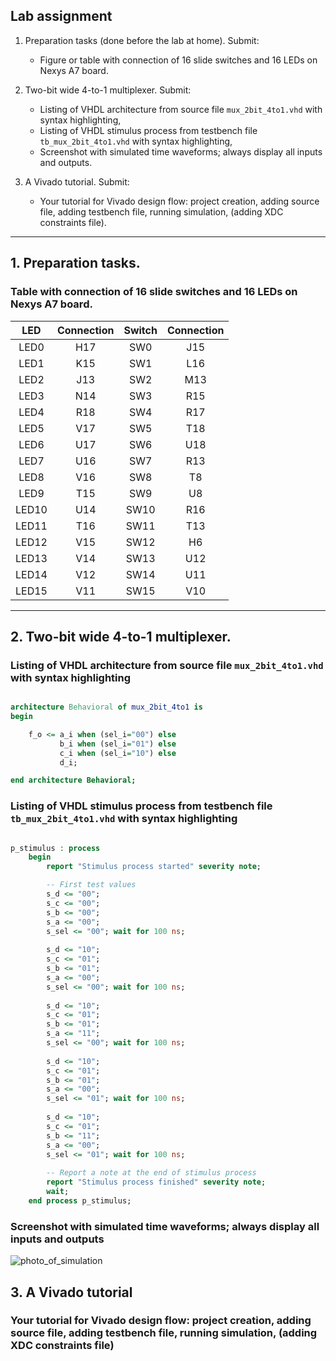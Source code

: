 ## Lab assignment

1. Preparation tasks (done before the lab at home). Submit:
    * Figure or table with connection of 16 slide switches and 16 LEDs on Nexys A7 board.

2. Two-bit wide 4-to-1 multiplexer. Submit:
    * Listing of VHDL architecture from source file `mux_2bit_4to1.vhd` with syntax highlighting,
    * Listing of VHDL stimulus process from testbench file `tb_mux_2bit_4to1.vhd` with syntax highlighting,
    * Screenshot with simulated time waveforms; always display all inputs and outputs.

3. A Vivado tutorial. Submit:
    * Your tutorial for Vivado design flow: project creation, adding source file, adding testbench file, running simulation, (adding XDC constraints file).

------------------------------------------------------------------------

## 1. Preparation tasks.
### Table with connection of 16 slide switches and 16 LEDs on Nexys A7 board.

| **LED** | **Connection** | **Switch** | **Connection** | 
| :-: | :-: | :-: | :-: |
| LED0 | H17 | SW0 | J15 |
| LED1 | K15 | SW1 | L16 |
| LED2 | J13 | SW2 | M13 |
| LED3 | N14 | SW3 | R15 |
| LED4 | R18 | SW4 | R17 |
| LED5 | V17 | SW5 | T18 |
| LED6 | U17 | SW6 | U18 |
| LED7 | U16 | SW7 | R13 |
| LED8 | V16 | SW8 | T8 |
| LED9 | T15 | SW9 | U8 |
| LED10 | U14 | SW10 | R16 |
| LED11 | T16 | SW11 | T13 |
| LED12 | V15 | SW12 | H6 |
| LED13 | V14 | SW13 | U12 |
| LED14 | V12 | SW14 | U11 |
| LED15 | V11 | SW15 | V10 |

------------------------------------------------------------------------

## 2. Two-bit wide 4-to-1 multiplexer.
### Listing of VHDL architecture from source file `mux_2bit_4to1.vhd` with syntax highlighting

```vhdl

architecture Behavioral of mux_2bit_4to1 is
begin

    f_o <= a_i when (sel_i="00") else
           b_i when (sel_i="01") else
           c_i when (sel_i="10") else
           d_i;

end architecture Behavioral;

```

### Listing of VHDL stimulus process from testbench file `tb_mux_2bit_4to1.vhd` with syntax highlighting

```vhdl

p_stimulus : process
    begin        
        report "Stimulus process started" severity note;

        -- First test values
        s_d <= "00"; 
        s_c <= "00"; 
        s_b <= "00"; 
        s_a <= "00"; 
        s_sel <= "00"; wait for 100 ns;
        
        s_d <= "10"; 
        s_c <= "01"; 
        s_b <= "01"; 
        s_a <= "00"; 
        s_sel <= "00"; wait for 100 ns;
       
        s_d <= "10"; 
        s_c <= "01"; 
        s_b <= "01"; 
        s_a <= "11"; 
        s_sel <= "00"; wait for 100 ns;
        
        s_d <= "10"; 
        s_c <= "01"; 
        s_b <= "01"; 
        s_a <= "00"; 
        s_sel <= "01"; wait for 100 ns;
        
        s_d <= "10"; 
        s_c <= "01"; 
        s_b <= "11"; 
        s_a <= "00"; 
        s_sel <= "01"; wait for 100 ns;      
        
        -- Report a note at the end of stimulus process
        report "Stimulus process finished" severity note;
        wait;
    end process p_stimulus;

```

### Screenshot with simulated time waveforms; always display all inputs and outputs

![photo_of_simulation](simulation.png)

## 3. A Vivado tutorial
### Your tutorial for Vivado design flow: project creation, adding source file, adding testbench file, running simulation, (adding XDC constraints file)


